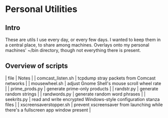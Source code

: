 # Personal Utilities

## Intro
These are utils I use every day, or every few days.  I wanted to keep them in a central place, to share among machines.  Overlays onto my personal machines' ~/bin directory, though not everything there is present.

## Overview of scripts

| file                    | Notes |
| comcast_listen.sh       | tcpdump stray packets from Comcast networks |
| mousewheel.sh           | adjust Gnome Shell's mouse scroll wheel rate |
| prime_prods.py          | generate prime-only products |
| randstr.py              | generate random strings |
| randwords.py            | generate random word phrases |
| seekrits.py             | read and write encrypted Windows-style configuration stanza files |
| xscreensaverstopper.sh  | prevent xscreensaver from launching while there's a fullscreen app window present |

